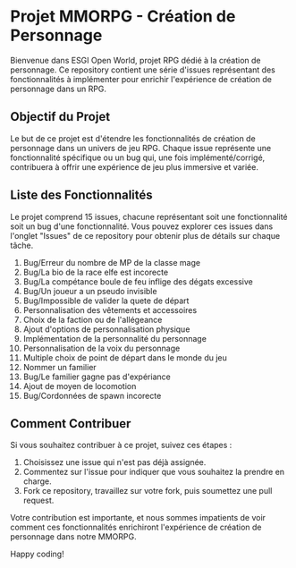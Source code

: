 # Projet MMORPG - Création de Personnage

Bienvenue dans ESGI Open World, projet RPG dédié à la création de personnage. 
Ce repository contient une série d'issues représentant des fonctionnalités à implémenter pour enrichir l'expérience de création de personnage dans un RPG.

## Objectif du Projet

Le but de ce projet est d'étendre les fonctionnalités de création de personnage dans un univers de jeu RPG. 
Chaque issue représente une fonctionnalité spécifique ou un bug qui, une fois implémenté/corrigé, contribuera à offrir une expérience de jeu plus immersive et variée.

## Liste des Fonctionnalités

Le projet comprend 15 issues, chacune représentant soit une fonctionnalité soit un bug d'une fonctionnalité. 
Vous pouvez explorer ces issues dans l'onglet "Issues" de ce repository pour obtenir plus de détails sur chaque tâche.

  1. Bug/Erreur du nombre de MP de la classe mage
  2. Bug/La bio de la race elfe est incorecte
  3. Bug/La compétance boule de feu inflige des dégats excessive
  4. Bug/Un joueur a un pseudo invisible
  5. Bug/Impossible de valider la quete de départ
  6. Personnalisation des vêtements et accessoires
  7. Choix de la faction ou de l'allégeance
  8. Ajout d'options de personnalisation physique
  9. Implémentation de la personnalité du personnage
  10. Personnalisation de la voix du personnage
  11. Multiple choix de point de départ dans le monde du jeu
  12. Nommer un familier
  13. Bug/Le familier gagne pas d'expériance
  14. Ajout de moyen de locomotion
  15. Bug/Cordonnées de spawn incorecte


## Comment Contribuer

Si vous souhaitez contribuer à ce projet, suivez ces étapes :

1. Choisissez une issue qui n'est pas déjà assignée.
2. Commentez sur l'issue pour indiquer que vous souhaitez la prendre en charge.
3. Fork ce repository, travaillez sur votre fork, puis soumettez une pull request.

Votre contribution est importante, et nous sommes impatients de voir comment ces fonctionnalités enrichiront l'expérience de création de personnage dans notre MMORPG.

Happy coding!




